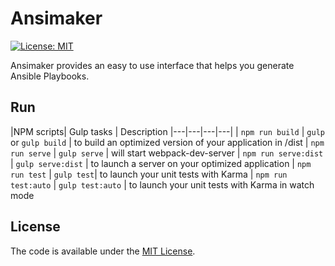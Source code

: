 # Ansimaker

[![License: MIT](https://img.shields.io/badge/License-MIT-yellow.svg)](https://opensource.org/licenses/MIT)

Ansimaker provides an easy to use interface that helps you generate Ansible Playbooks.

Run
-----

|NPM scripts| Gulp tasks | Description
|---|---|---|---|
| `npm run build` |  `gulp` or `gulp build` | to build an optimized version of your application in /dist
| `npm run serve` |  `gulp serve` | will start webpack-dev-server
| `npm run serve:dist` | `gulp serve:dist` | to launch a server on your optimized application
| `npm run test` |  `gulp test`| to launch your unit tests with Karma
| `npm run test:auto`  | `gulp test:auto` | to launch your unit tests with Karma in watch mode

License
-------
The code is available under the [MIT License](LICENSE.md).
